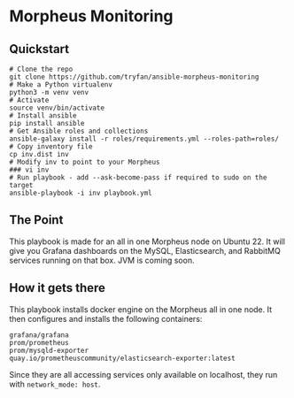 # Morpheus Monitoring

## Quickstart

```
# Clone the repo
git clone https://github.com/tryfan/ansible-morpheus-monitoring
# Make a Python virtualenv
python3 -m venv venv
# Activate
source venv/bin/activate
# Install ansible
pip install ansible
# Get Ansible roles and collections
ansible-galaxy install -r roles/requirements.yml --roles-path=roles/
# Copy inventory file
cp inv.dist inv
# Modify inv to point to your Morpheus
### vi inv
# Run playbook - add --ask-become-pass if required to sudo on the target
ansible-playbook -i inv playbook.yml 
```

## The Point

This playbook is made for an all in one Morpheus node on Ubuntu 22.  It will give you Grafana dashboards on the MySQL, Elasticsearch, 
and RabbitMQ services running on that box.  JVM is coming soon.

## How it gets there

This playbook installs docker engine on the Morpheus all in one node.  It then configures and installs the following containers:
```
grafana/grafana
prom/prometheus
prom/mysqld-exporter
quay.io/prometheuscommunity/elasticsearch-exporter:latest
```
Since they are all accessing services only available on localhost, they run with `network_mode: host`.  


